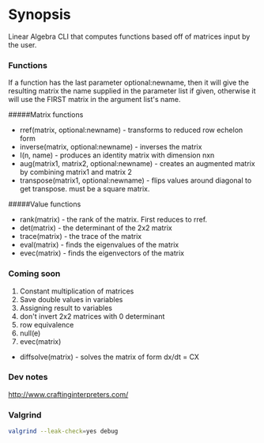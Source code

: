 # Synopsis

Linear Algebra CLI that computes functions based off of matrices input by the user.

### Functions
If a function has the last parameter optional:newname, then it will give the resulting matrix the name supplied in the parameter list if given, otherwise it will use the FIRST matrix in the argument list's name.  

#####Matrix functions
* rref(matrix, optional:newname) - transforms to reduced row echelon form
* inverse(matrix, optional:newname) - inverses the matrix
* I(n, name) - produces an identity matrix with dimension nxn
* aug(matrix1, matrix2, optional:newname) - creates an augmented matrix by combining matrix1 and matrix 2 
* transpose(matrix1, optional:newname) - flips values around diagonal to get transpose. must be a square matrix.

#####Value functions
* rank(matrix) - the rank of the matrix. First reduces to rref.
* det(matrix) - the determinant of the 2x2 matrix
* trace(matrix) - the trace of the matrix
* eval(matrix) - finds the eigenvalues of the matrix
* evec(matrix) - finds the eigenvectors of the matrix

### Coming soon
1. Constant multiplication of matrices
1. Save double values in variables
1. Assigning result to variables
1. don't invert 2x2 matrices with 0 determinant
1. row equivalence
1. null(e)
1. evec(matrix)
* diffsolve(matrix) - solves the matrix of form dx/dt = CX


### Dev notes
http://www.craftinginterpreters.com/

### Valgrind
```bash
valgrind --leak-check=yes debug
```

